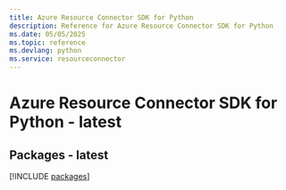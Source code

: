 ```yaml
---
title: Azure Resource Connector SDK for Python
description: Reference for Azure Resource Connector SDK for Python
ms.date: 05/05/2025
ms.topic: reference
ms.devlang: python
ms.service: resourceconnector
---
```

# Azure Resource Connector SDK for Python - latest
## Packages - latest
[!INCLUDE [packages](resource-connector-index.md)]